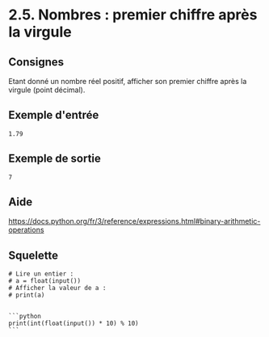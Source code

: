 # 2.5. Nombres : premier chiffre après la virgule

## Consignes

Etant donné un nombre réel positif, afficher son premier chiffre après la virgule (point décimal).

## Exemple d'entrée

```
1.79
```

## Exemple de sortie

```
7
```

## Aide

https://docs.python.org/fr/3/reference/expressions.html#binary-arithmetic-operations

## Squelette

```{code-cell} python
# Lire un entier :
# a = float(input())
# Afficher la valeur de a :
# print(a)
```

````{dropdown} Proposition de solution

```python
print(int(float(input()) * 10) % 10)
```
````
